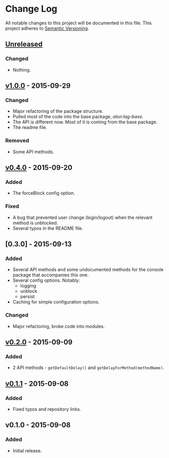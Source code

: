 # Change Log
All notable changes to this project will be documented in this file.
This project adheres to [Semantic Versioning](http://semver.org/).

## [Unreleased][unreleased]
### Changed
- Nothing.

## [v1.0.0] - 2015-09-29

### Changed
- Major refactoring of the package structure.
- Pulled most of the code into the base package, *alon:lag-base*.
- The API is different now. Most of it is coming from the base package.
- The readme file.

### Removed
- Some API methods.

## [v0.4.0] - 2015-09-20
### Added
- The forceBlock config option.

### Fixed
- A bug that prevented user change (login/logout) when the relevant method is unblocked.
- Several typos in the README file.

## [0.3.0] - 2015-09-13
### Added
- Several API methods and some undocumented methods for the console package that accompanies this one.
- Several config options. Notably:
    - logging
    - unblock
    - persist
- Caching for simple configuration options.
### Changed
- Major refactoring, broke code into modules.

## [v0.2.0] - 2015-09-09
### Added
- 2 API methods - `getDefaultDelay()` and `getDelayForMethod(methodName)`.

## [v0.1.1] - 2015-09-08
### Added
- Fixed typos and repository links.

## v0.1.0 - 2015-09-08
### Added
- Initial release.

[unreleased]: https://github.com/MasterAM/meteor-lag-methods/compare/v1.0.0...HEAD
[v1.0.0]: https://github.com/MasterAM/meteor-lag-methods/compare/v0.4.0...v1.0.0
[v0.4.0]: https://github.com/MasterAM/meteor-lag-methods/compare/v0.3.0...v0.4.0
[v0.3.0]: https://github.com/MasterAM/meteor-lag-methods/compare/v0.2.0...v0.3.0
[v0.2.0]: https://github.com/MasterAM/meteor-lag-methods/compare/v0.1.0...v0.2.0
[v0.1.1]: https://github.com/MasterAM/meteor-lag-methods/compare/v0.1.0...v0.1.1
